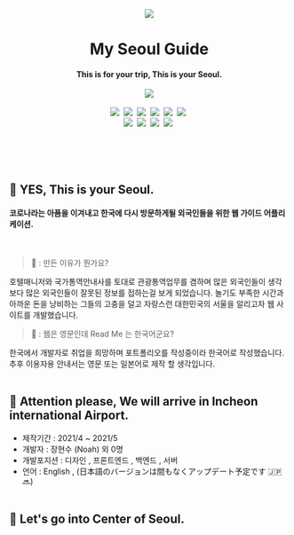 
<div align=center><a href="https://github.com/noah071610/My-Seoul-Guide"><img src="https://media.vlpt.us/images/noah071610/post/bcf1258c-eac3-4972-a17d-874565c90141/image.png"/></a></div>

# <div align=center>My Seoul Guide</div>
#### <div align=center>This is for your trip, This is your Seoul.</div>
<div align=center><img src="https://travis-ci.org/joemccann/dillinger.svg?branch=master"/></div>
<br/>
<div align=center><img src="https://img.shields.io/badge/HTML5-E34F26?style=flat-square&logo=HTML5&logoColor=white"/>&nbsp
<img src="https://img.shields.io/badge/CSS3-1572B6?style=flat-square&logo=CSS3&logoColor=white"/>&nbsp
<img src="https://img.shields.io/badge/SCSS-CC6699?style=flat-square&logo=Sass&logoColor=white"/>&nbsp
<img src="https://img.shields.io/badge/JavaScript-F7DF1E?style=flat-square&logo=JavaScript&logoColor=white"/>&nbsp
<img src="https://img.shields.io/badge/TypeScript-3178C6?style=flat-square&logo=TypeScript&logoColor=white"/>&nbsp
<img src="https://img.shields.io/badge/React-61DAFB?style=flat-square&logo=React&logoColor=white"/>&nbsp <br/>
<img src="https://img.shields.io/badge/MobX-FF9955?style=flat-square&logo=MobX&logoColor=white"/>&nbsp 
<img src="https://img.shields.io/badge/Emotion-DB7093?style=flat-square&logo=styled-components&logoColor=white"/>&nbsp
<img src="https://img.shields.io/badge/Node.js-339933?style=flat-square&logo=node-dot-js&logoColor=white"/>&nbsp
<img src="https://img.shields.io/badge/GraphQL-E434AA?style=flat-square&logo=GraphQL&logoColor=white"/>&nbsp
</div>
<br/><br/><br/><br/>

## 🎉 YES, This is your Seoul.
#### 코로나라는 아픔을 이겨내고 한국에 다시 방문하게될 외국인들을 위한 웹 가이드 어플리케이션.
<br/>

> 🎤 : 만든 이유가 뭔가요? 

호텔매니저와 국가통역안내사를 토대로 관광통역업무를 겸하며 많은 외국인들이 생각보다 많은 외국인들이 잘못된 정보를 접하는걸 보게 되었습니다.
놀기도 부족한 시간과 아까운 돈을 낭비하는 그들의 고충을 덜고 자랑스런 대한민국의 서울을 알리고자 웹 사이트를 개발했습니다.


> 🎤 : 웹은 영문인데 Read Me 는 한국어군요?

한국에서 개발자로 취업을 희망하며 포트폴리오를 작성중이라 한국어로 작성했습니다. 추후 이용자용 안내서는 영문 또는 일본어로 제작 할 생각입니다.
<br/><br/>
## 🛫 Attention please, We will arrive in Incheon international Airport.
- 제작기간 : 2021/4 ~ 2021/5
- 개발자 : 장현수 (Noah) 외 0명
- 개발포지션 : 디자인 , 프론트엔드 , 백엔드 , 서버
- 언어 : English , (日本語のバージョンは間もなくアップデート予定です 🇯🇵🔜)
<br/><br/>

## 🚝 Let's go into Center of Seoul.

<div>
  
</div>
